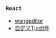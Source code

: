 ### `React`

- [wangeditor](/Articles/EncapsulatedComponents/React/wangEditor.md)
- [自定义Tip组件](/Articles/EncapsulatedComponents/React/textChangeRow.md)
